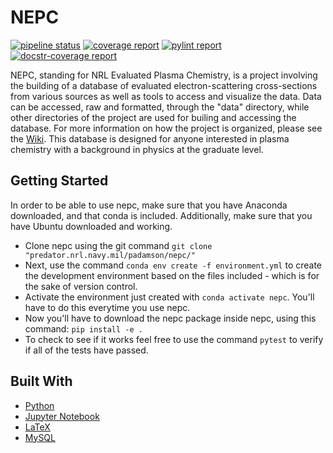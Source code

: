 # NEPC

[![pipeline status](http://predator.nrl.navy.mil/padamson/nepc/badges/master/pipeline.svg)](http://predator.nrl.navy.mil/padamson/nepc/commits/master)
[![coverage report](http://predator.nrl.navy.mil/padamson/nepc/badges/master/coverage.svg)](http://predator.nrl.navy.mil/padamson/nepc/commits/master)
[![pylint report](http://predator.nrl.navy.mil/padamson/nepc/-/jobs/artifacts/master/raw/public/pylint.svg?job=pylint)](http://predator.nrl.navy.mil/padamson/nepc/commits/master)
[![docstr-coverage report](http://predator.nrl.navy.mil/padamson/nepc/-/jobs/artifacts/master/raw/public/docstr-coverage.svg?job=sphinx)](http://predator.nrl.navy.mil/padamson/nepc/commits/master)

NEPC, standing for NRL Evaluated Plasma Chemistry, is a project involving the building of a 
database of evaluated electron-scattering cross-sections from various sources as well as 
tools to access and visualize the data. Data can be accessed, raw and formatted, through the 
"data" directory, while other directories of the project are used for builing and accessing 
the database. For more information on how the project is organized, please see the 
[Wiki](http://predator.nrl.navy.mil/padamson/nepc/wikis/home). This database is designed 
for anyone interested in plasma chemistry with a background in physics at the graduate level.

## Getting Started

In order to be able to use nepc, make sure that you have Anaconda downloaded, and that conda is included. Additionally, make sure that you have Ubuntu downloaded and working.

*  Clone nepc using the git command `git clone "predator.nrl.navy.mil/padamson/nepc/"`
*  Next, use the command `conda env create -f environment.yml` to create the development environment based on the files included - which is for the sake of version control.
*  Activate the environment just created with `conda activate nepc`. You'll have to do this everytime you use nepc.
*  Now you'll have to download the nepc package inside nepc, using this command: `pip install -e .`
*  To check to see if it works feel free to use the command `pytest` to verify if all of the tests have passed.

## Built With

*  [Python](https://www.python.org/) 
*  [Jupyter Notebook](https://jupyter.org/)
*  [LaTeX](https://www.latex-project.org/)
*  [MySQL](https://www.mysql.com/)
